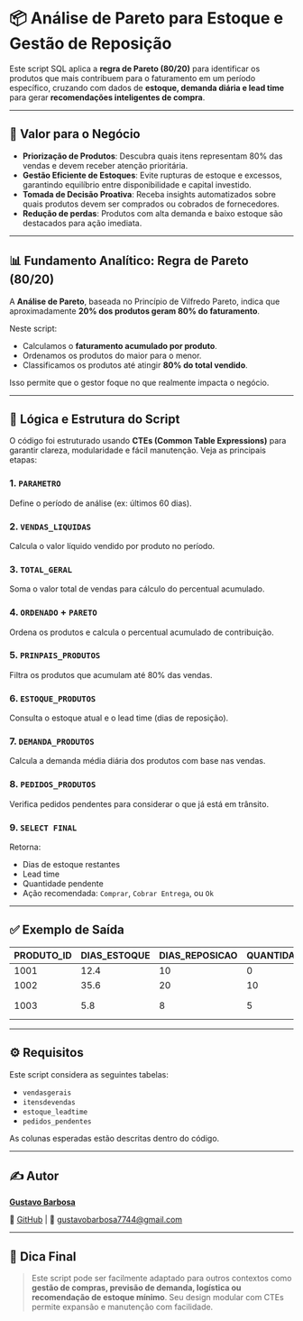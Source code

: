 # 📦 Análise de Pareto para Estoque e Gestão de Reposição

Este script SQL aplica a **regra de Pareto (80/20)** para identificar os produtos que mais contribuem para o faturamento em um período específico, cruzando com dados de **estoque, demanda diária e lead time** para gerar **recomendações inteligentes de compra**.

---

## 💼 Valor para o Negócio

- **Priorização de Produtos**: Descubra quais itens representam 80% das vendas e devem receber atenção prioritária.
- **Gestão Eficiente de Estoques**: Evite rupturas de estoque e excessos, garantindo equilíbrio entre disponibilidade e capital investido.
- **Tomada de Decisão Proativa**: Receba insights automatizados sobre quais produtos devem ser comprados ou cobrados de fornecedores.
- **Redução de perdas**: Produtos com alta demanda e baixo estoque são destacados para ação imediata.

---

## 📊 Fundamento Analítico: Regra de Pareto (80/20)

A **Análise de Pareto**, baseada no Princípio de Vilfredo Pareto, indica que aproximadamente **20% dos produtos geram 80% do faturamento**.

Neste script:

- Calculamos o **faturamento acumulado por produto**.
- Ordenamos os produtos do maior para o menor.
- Classificamos os produtos até atingir **80% do total vendido**.

Isso permite que o gestor foque no que realmente impacta o negócio.

---

## 🔢 Lógica e Estrutura do Script

O código foi estruturado usando **CTEs (Common Table Expressions)** para garantir clareza, modularidade e fácil manutenção. Veja as principais etapas:

### 1. `PARAMETRO`  
Define o período de análise (ex: últimos 60 dias).

### 2. `VENDAS_LIQUIDAS`  
Calcula o valor líquido vendido por produto no período.

### 3. `TOTAL_GERAL`  
Soma o valor total de vendas para cálculo do percentual acumulado.

### 4. `ORDENADO` + `PARETO`  
Ordena os produtos e calcula o percentual acumulado de contribuição.

### 5. `PRINPAIS_PRODUTOS`  
Filtra os produtos que acumulam até 80% das vendas.

### 6. `ESTOQUE_PRODUTOS`  
Consulta o estoque atual e o lead time (dias de reposição).

### 7. `DEMANDA_PRODUTOS`  
Calcula a demanda média diária dos produtos com base nas vendas.

### 8. `PEDIDOS_PRODUTOS`  
Verifica pedidos pendentes para considerar o que já está em trânsito.

### 9. `SELECT FINAL`  
Retorna:
- Dias de estoque restantes
- Lead time
- Quantidade pendente
- Ação recomendada: `Comprar`, `Cobrar Entrega`, ou `Ok`

---

## ✅ Exemplo de Saída

| PRODUTO_ID | DIAS_ESTOQUE | DIAS_REPOSICAO | QUANTIDADE_PENDENTE | AÇÃO             |
|------------|--------------|----------------|----------------------|------------------|
| 1001       | 12.4         | 10             | 0                    | Comprar          |
| 1002       | 35.6         | 20             | 10                   | Ok               |
| 1003       | 5.8          | 8              | 5                    | Cobrar Entrega   |

---

## ⚙️ Requisitos

Este script considera as seguintes tabelas:

- `vendasgerais`
- `itensdevendas`
- `estoque_leadtime`
- `pedidos_pendentes`

As colunas esperadas estão descritas dentro do código.

---

## ✍️ Autor

[**Gustavo Barbosa**](https://www.linkedin.com/in/gustavo-barbosa-868976236/)  

🔗 [GitHub](https://github.com/seu-usuario) | 📧 gustavobarbosa7744@gmail.com

---

## 🧠 Dica Final

> Este script pode ser facilmente adaptado para outros contextos como **gestão de compras, previsão de demanda, logística ou recomendação de estoque mínimo**. Seu design modular com CTEs permite expansão e manutenção com facilidade.

